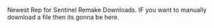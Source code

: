 Newest Rep for Sentinel Remake Downloads.
IF you want to manually download a file then its gonna be here.

